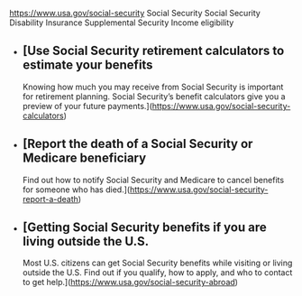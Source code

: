 

https://www.usa.gov/social-security
Social Security
Social Security Disability Insurance
Supplemental Security Income eligibility

* [Use Social Security retirement calculators to estimate your benefits
  --------------------------------------------------------------------

  Knowing how much you may receive from Social Security is important for retirement planning. Social Security’s benefit calculators give you a preview of your future payments.](https://www.usa.gov/social-security-calculators)
* [Report the death of a Social Security or Medicare beneficiary
  -------------------------------------------------------------

  Find out how to notify Social Security and Medicare to cancel benefits for someone who has died.](https://www.usa.gov/social-security-report-a-death)
* [Getting Social Security benefits if you are living outside the U.S.
  -------------------------------------------------------------------

  Most U.S. citizens can get Social Security benefits while visiting or living outside the U.S. Find out if you qualify, how to apply, and who to contact to get help.](https://www.usa.gov/social-security-abroad)
